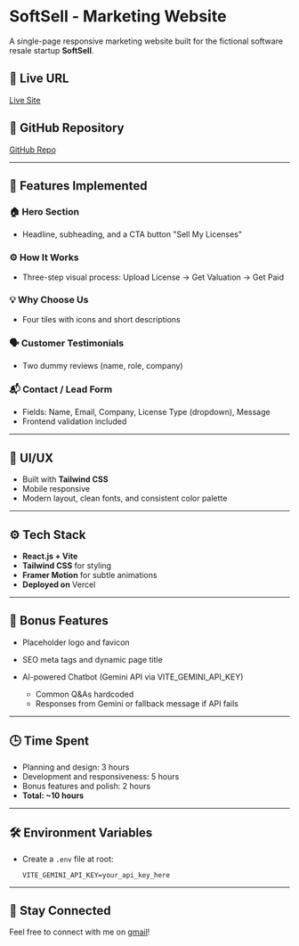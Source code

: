 # SoftSell - Marketing Website

A single-page responsive marketing website built for the fictional software resale startup **SoftSell**.

## 🔗 Live URL

[Live Site](https://sell-smart-landing.vercel.app/)

## 📁 GitHub Repository

[GitHub Repo](https://github.com/saijayanth59/sell-smart-landing)

---

## 🚀 Features Implemented

### 🏠 Hero Section

- Headline, subheading, and a CTA button "Sell My Licenses"

### ⚙️ How It Works

- Three-step visual process: Upload License -> Get Valuation -> Get Paid

### 💡 Why Choose Us

- Four tiles with icons and short descriptions

### 🗣️ Customer Testimonials

- Two dummy reviews (name, role, company)

### 📬 Contact / Lead Form

- Fields: Name, Email, Company, License Type (dropdown), Message
- Frontend validation included

---

## 🎨 UI/UX

- Built with **Tailwind CSS**
- Mobile responsive
- Modern layout, clean fonts, and consistent color palette

---

## ⚙️ Tech Stack

- **React.js + Vite**
- **Tailwind CSS** for styling
- **Framer Motion** for subtle animations
- **Deployed on** Vercel

---

## 🌟 Bonus Features

- Placeholder logo and favicon
- SEO meta tags and dynamic page title
- AI-powered Chatbot (Gemini API via VITE_GEMINI_API_KEY)

  - Common Q\&As hardcoded
  - Responses from Gemini or fallback message if API fails

---

## 🕒 Time Spent

- Planning and design: 3 hours
- Development and responsiveness: 5 hours
- Bonus features and polish: 2 hours
- **Total: \~10 hours**

---

## 🛠️ Environment Variables

- Create a `.env` file at root:

  ```env
  VITE_GEMINI_API_KEY=your_api_key_here
  ```

---

## 🤝 Stay Connected

Feel free to connect with me on [gmail](keshavaradha990@gmail.com)!
